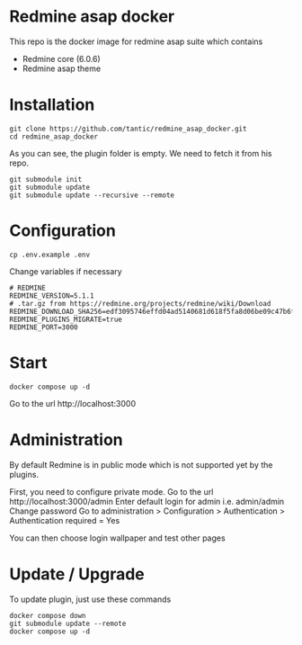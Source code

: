 # Redmine asap docker

This repo is the docker image for redmine asap suite which contains
* Redmine core (6.0.6)
* Redmine asap theme

# Installation

```
git clone https://github.com/tantic/redmine_asap_docker.git
cd redmine_asap_docker
```

As you can see, the plugin folder is empty. We need to fetch it from his repo.

```
git submodule init
git submodule update
git submodule update --recursive --remote
```

# Configuration

```
cp .env.example .env
```

Change variables if necessary
```
# REDMINE
REDMINE_VERSION=5.1.1
# .tar.gz from https://redmine.org/projects/redmine/wiki/Download
REDMINE_DOWNLOAD_SHA256=edf3095746effd04ad5140681d618f5fa8d06be09c47b6f8b615dcad0b753e6e
REDMINE_PLUGINS_MIGRATE=true
REDMINE_PORT=3000
```

# Start

```
docker compose up -d
```

Go to the url http://localhost:3000

# Administration

By default Redmine is in public mode which is not supported yet by the plugins.

First, you need to configure private mode.
Go to the url http://localhost:3000/admin
Enter default login for admin i.e. admin/admin
Change password
Go to administration > Configuration > Authentication > Authentication required = Yes

You can then choose login wallpaper and test other pages

# Update / Upgrade

To update plugin, just use these commands
```
docker compose down
git submodule update --remote
docker compose up -d
```